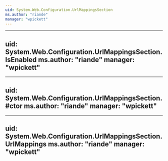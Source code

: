 ```yaml
---
uid: System.Web.Configuration.UrlMappingsSection
ms.author: "riande"
manager: "wpickett"
---
```


---
uid: System.Web.Configuration.UrlMappingsSection.IsEnabled
ms.author: "riande"
manager: "wpickett"
---

---
uid: System.Web.Configuration.UrlMappingsSection.#ctor
ms.author: "riande"
manager: "wpickett"
---

---
uid: System.Web.Configuration.UrlMappingsSection.UrlMappings
ms.author: "riande"
manager: "wpickett"
---
